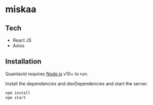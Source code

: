 # miskaa


## Tech
- React JS
- Axios 

## Installation

Quantavid requires [Node.js](https://nodejs.org/) v10+ to run.

Install the dependencies and devDependencies and start the server.

```sh
npm install
npm start
```
